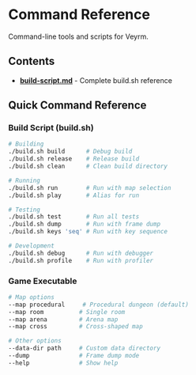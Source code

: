 # Command Reference

Command-line tools and scripts for Veyrm.

## Contents

- **[build-script.md](build-script.md)** - Complete build.sh reference

## Quick Command Reference

### Build Script (build.sh)

```bash
# Building
./build.sh build      # Debug build
./build.sh release    # Release build
./build.sh clean      # Clean build directory

# Running
./build.sh run        # Run with map selection
./build.sh play       # Alias for run

# Testing
./build.sh test       # Run all tests
./build.sh dump       # Run with frame dump
./build.sh keys 'seq' # Run with key sequence

# Development
./build.sh debug      # Run with debugger
./build.sh profile    # Run with profiler
```

### Game Executable

```bash
# Map options
--map procedural     # Procedural dungeon (default)
--map room          # Single room
--map arena         # Arena map
--map cross         # Cross-shaped map

# Other options
--data-dir path     # Custom data directory
--dump              # Frame dump mode
--help              # Show help
```
